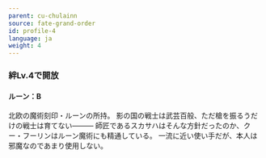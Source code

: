 ```yaml
---
parent: cu-chulainn
source: fate-grand-order
id: profile-4
language: ja
weight: 4
---
```


### 絆Lv.4で開放

#### ルーン：B

北欧の魔術刻印・ルーンの所持。
影の国の戦士は武芸百般、ただ槍を振るうだけの戦士は育てない―――
師匠であるスカサハはそんな方針だったのか、クー・フーリンはルーン魔術にも精通している。
一流に近い使い手だが、本人は邪魔なのであまり使用しない。
